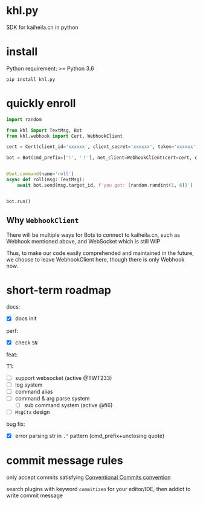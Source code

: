 # khl.py

SDK for kaiheila.cn in python

# install

Python requirement: >= Python 3.6

```shell
pip install khl.py
```

# quickly enroll

```python
import random

from khl import TextMsg, Bot
from khl.webhook import Cert, WebhookClient

cert = Cert(client_id='xxxxxx', client_secret='xxxxxx', token='xxxxxx', verify_token='xxxxxx')

bot = Bot(cmd_prefix=['!', '！'], net_client=WebhookClient(cert=cert, compress=True))


@bot.command(name='roll')
async def roll(msg: TextMsg):
    await bot.send(msg.target_id, f'you got: {random.randint(1, 6)}')


bot.run()
```

## Why `WebhookClient`

There will be multiple ways for Bots to connect to kaiheila.cn, such as Webhook mentioned above, and WebSocket which is
still WIP

Thus, to make our code easily comprehended and maintained in the future, we choose to leave WebhookClient here, though
there is only Webhook now.

# short-term roadmap

docs:

- [x] docs init

perf:

- [x] check `SN`

feat:

T1:

- [ ] support websocket (active @TWT233)
- [ ] log system
- [ ] command alias
- [ ] command & arg parse system
    - [ ] sub command system (active @fi6)
- [ ] `MsgCtx` design

bug fix:

- [x] error parsing str in `."` pattern (cmd_prefix+unclosing quote)

# commit message rules

only accept commits satisfying [Conventional Commits convention](https://github.com/commitizen/cz-cli)

search plugins with keyword `commitizen` for your editor/IDE, then addict to write commit message